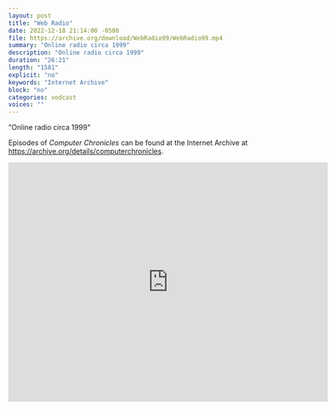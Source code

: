 ```yaml
---
layout: post
title: "Web Radio"
date: 2022-12-18 21:14:00 -0500
file: https://archive.org/download/WebRadio99/WebRadio99.mp4
summary: "Online radio circa 1999"
description: "Online radio circa 1999"
duration: "26:21"
length: "1581"
explicit: "no" 
keywords: "Internet Archive"
block: "no" 
categories: vodcast
voices: ""
---
```


"Online radio circa 1999"

Episodes of *Computer Chronicles* can be found at the Internet Archive at <https://archive.org/details/computerchronicles>.

<iframe src="https://archive.org/embed/WebRadio99" width="640" height="480" frameborder="0" webkitallowfullscreen="true" mozallowfullscreen="true" allowfullscreen></iframe>

